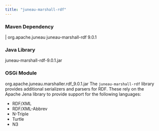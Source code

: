 ```yaml
---
title: "juneau-marshall-rdf"
---
```


### Maven Dependency

|		org.apache.juneau
juneau-marshall-rdf
9.0.1
### Java Library

juneau-marshall-rdf-9.0.1.jar
### OSGi Module

org.apache.juneau.marshaller.rdf_9.0.1.jar
The `juneau-marshall-rdf` library provides additional serializers and parsers for RDF.
These rely on the Apache Jena library to provide support for the following languages:
- RDF/XML
- RDF/XML-Abbrev
- N-Triple
- Turtle
- N3
